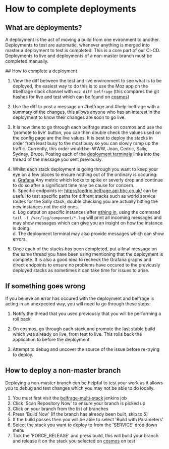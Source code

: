 # How to complete deployments

## What are deployments?
A deployment is the act of moving a build from one evironment to another.
Deployments to test are automatic, whenever anything is merged into master a deployment to test is completed. This is a core part of our CI-CD.
Deployments to live and deployments of a non-master branch must be completed manually.

## How to complete a deployment 
1. View the diff between the test and live environment to see what is to be deployed, the easiest way to do this is to use the Moz app on the #belfrage slack channel with `moz diff belfrage` (this compares the git hashes for live and test which can be found on [cosmos](https://cosmos.tools.bbc.co.uk/))

2. Use the diff to post a message on #belfrage and #help-belfrage with a summary of the changes, this allows anyone who has an interest in the deployment to know their changes are soon to go live. 

3. It is now time to go through each belfrage stack on cosmos and use the 'promote to live' button, you can then double check the values used on the config page are the live values. It is best to deploy the stacks in order from least busy to the most busy so you can slowly ramp up the traffic. Currently, this order would be: WWW, Joan, Cedric, Sally, Sydney, Bruce. Posting each of the [deployment terminals](https://cosmos.tools.bbc.co.uk/deployments/5639226) links into the thread of the message you sent previously.

4. Whilst each stack deployment is going through you want to keep your eye on a few places to ensure nothing out of the ordinary is occuring:   
    a. [Grafana](https://grafana.news.tools.bbc.co.uk/d/cZYVwjIWz/belfrage-dashboards?orgId=1) Any metric which looks to spike or severly drop and continue to do so after a significant time may be cause for concern.   
    b. Specific endpoints ie: https://cedric.belfrage.api.bbc.co.uk/ can be useful to test specific paths for diffrent stacks such as world service routes for the Sally stack, double checking you are actually hitting the new instances not the old ones.    
    c. Log output on specific instances after [sshing in](https://cosmos.tools.bbc.co.uk/services/bruce-belfrage/test/instances), using the command `tail -f /var/log/component/*.log` will print all incoming messages and may show messages which can give you an insight on how the instance is doing.   
    d. The deployment terminal may also provide messages which can show errors.

5. Once each of the stacks has been completed, put a final message on the same thread you have been using mentioning that the deployment is complete. It is also a good idea to recheck the Grafana graphs and direct endpoints to ensure no problems have occured to the previously deployed stacks as sometimes it can take time for issues to arise.

## If something goes wrong
If you believe an error has occured with the deployment and belfrage is acting in an unexpected way, you will need to go through these steps:

1. Notify the thread that you used previously that you will be performing a roll back

2. On cosmos, go through each stack and promote the last stable build which was already on live, from test to 
live. This rolls back the application to before the deployment.

3. Attempt to debug and uncover the source of the issue before re-trying to deploy.

## How to deploy a non-master branch
Deploying a non-master branch can be helpful to test your work as it allows you to debug and test changes which you may not be able to do locally.

1. You must first visit the [belfrage-multi-stack](https://ci.news.tools.bbc.co.uk/job/belfrage-multi-stack/) jenkins job
2. Click 'Scan Repository Now' to ensure your branch is picked up
3. Click on your branch from the list of branches
4. Press 'Build Now' (If the branch has already been built, skip to 5)
5. If the build passes then you will be able to select 'Build with Parameters'
6. Select the stack you want to deploy to from the 'SERVICE' drop down menu
7. Tick the 'FORCE_RELEASE' and press build, this will build your branch and release it on the stack you selected on [cosmos](https://cosmos.tools.bbc.co.uk/projects/belfrage) on test

